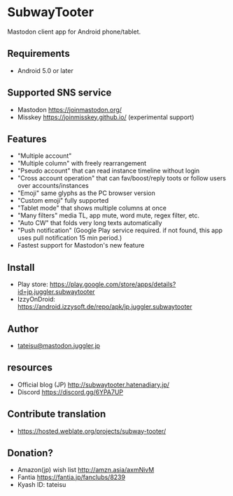 # SubwayTooter

Mastodon client app for Android phone/tablet.

## Requirements
- Android 5.0 or later

## Supported SNS service 
- Mastodon https://joinmastodon.org/
- Misskey https://joinmisskey.github.io/  (experimental support)

## Features
- "Multiple account"
- "Multiple column" with freely rearrangement
- "Pseudo account" that can read instance timeline without login
- "Cross account operation" that can fav/boost/reply toots or follow users over accounts/instances
- "Emoji" same glyphs as the PC browser version
- "Custom emoji" fully supported
- "Tablet mode" that shows multiple columns at once
- "Many filters" media TL, app mute, word mute, regex filter, etc.
- "Auto CW" that folds very long texts automatically
- "Push notification" (Google Play service required. if not found, this app uses pull notification 15 min period.)
- Fastest support for Mastodon's new feature

## Install
- Play store: https://play.google.com/store/apps/details?id=jp.juggler.subwaytooter
- IzzyOnDroid: https://android.izzysoft.de/repo/apk/jp.juggler.subwaytooter

## Author
<ul>
<li><a href="https://mastodon.juggler.jp/@tateisu" rel="me">tateisu@mastodon.juggler.jp</a></li>
</ul>

## resources
- Official blog (JP) http://subwaytooter.hatenadiary.jp/
- Discord https://discord.gg/6YPA7UP

## Contribute translation

- https://hosted.weblate.org/projects/subway-tooter/

## Donation?
- Amazon(jp) wish list http://amzn.asia/axmNivM
- Fantia https://fantia.jp/fanclubs/8239
- Kyash ID: tateisu

